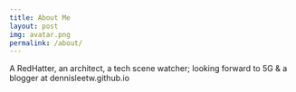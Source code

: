 ```yaml
---
title: About Me
layout: post
img: avatar.png
permalink: /about/
---
```

A RedHatter, an architect, a tech scene watcher; looking forward to 5G & a blogger at dennisleetw.github.io
